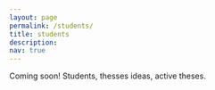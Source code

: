 ```yaml
---
layout: page
permalink: /students/
title: students
description:
nav: true
---
```


Coming soon! Students, thesses ideas, active theses.
